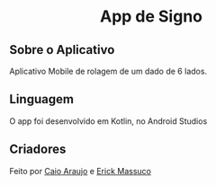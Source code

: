 <h1 align="center">App de Signo</h1>
<h2>Sobre o Aplicativo</h2>
<p align="justify"> Aplicativo Mobile de rolagem de um dado de 6 lados. </p>
<h2>Linguagem</h2>
O app foi desenvolvido em Kotlin, no Android Studios
<div align="center">
</div>
<h2>Criadores</h2>
Feito por <a href="https://github.com/Caioaraujo48">Caio Araujo</a> e <a href="https://github.com/erickpmass">Erick Massuco</a>

